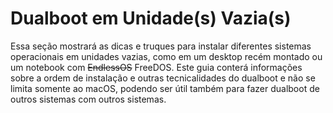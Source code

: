 # Dualboot em Unidade(s) Vazia(s)

Essa seção mostrará as dicas e truques para instalar diferentes sistemas operacionais em unidades vazias, como em um desktop recém montado ou um notebook com ~~EndlessOS~~ FreeDOS. Este guia conterá informações sobre a ordem de instalação e outras tecnicalidades do dualboot e não se limita somente ao macOS, podendo ser útil também para fazer dualboot de outros sistemas com outros sistemas.
